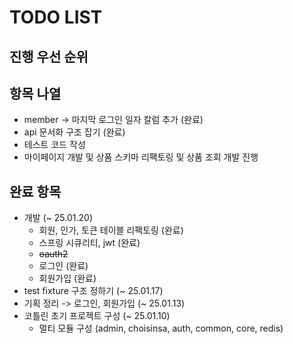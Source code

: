# TODO LIST

## 진행 우선 순위

## 항목 나열
- member -> 마지막 로그인 일자 칼럼 추가 (완료)
- api 문서화 구조 잡기 (완료)
- 테스트 코드 작성
- 마이페이지 개발 및 상품 스키마 리팩토링 및 상품 조회 개발 진행
## 완료 항목
- 개발 (~ 25.01.20)
  - 회원, 인가, 토큰 테이블 리팩토링 (완료)
  - 스프링 시큐리티, jwt (완료)
  - ~~oauth2~~
  - 로그인 (완료)
  - 회원가입 (완료)
- test fixture 구조 정하기 (~ 25.01.17)
- 기획 정리 -> 로그인, 회원가입 (~ 25.01.13)
- 코틀린 초기 프로젝트 구성 (~ 25.01.10)
  - 멀티 모듈 구성 (admin, choisinsa, auth, common, core, redis)